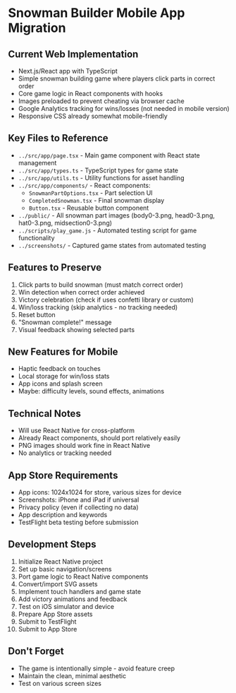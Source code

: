 # Snowman Builder Mobile App Migration

## Current Web Implementation

- Next.js/React app with TypeScript
- Simple snowman building game where players click parts in correct order
- Core game logic in React components with hooks
- Images preloaded to prevent cheating via browser cache
- Google Analytics tracking for wins/losses (not needed in mobile version)
- Responsive CSS already somewhat mobile-friendly

## Key Files to Reference

- `../src/app/page.tsx` - Main game component with React state management
- `../src/app/types.ts` - TypeScript types for game state
- `../src/app/utils.ts` - Utility functions for asset handling
- `../src/app/components/` - React components:
  - `SnowmanPartOptions.tsx` - Part selection UI
  - `CompletedSnowman.tsx` - Final snowman display
  - `Button.tsx` - Reusable button component
- `../public/` - All snowman part images (body0-3.png, head0-3.png, hat0-3.png, midsection0-3.png)
- `../scripts/play_game.js` - Automated testing script for game functionality
- `../screenshots/` - Captured game states from automated testing

## Features to Preserve

1. Click parts to build snowman (must match correct order)
2. Win detection when correct order achieved
3. Victory celebration (check if uses confetti library or custom)
4. Win/loss tracking (skip analytics - no tracking needed)
5. Reset button
6. "Snowman complete!" message
7. Visual feedback showing selected parts

## New Features for Mobile

- Haptic feedback on touches
- Local storage for win/loss stats
- App icons and splash screen
- Maybe: difficulty levels, sound effects, animations

## Technical Notes

- Will use React Native for cross-platform
- Already React components, should port relatively easily
- PNG images should work fine in React Native
- No analytics or tracking needed

## App Store Requirements

- App icons: 1024x1024 for store, various sizes for device
- Screenshots: iPhone and iPad if universal
- Privacy policy (even if collecting no data)
- App description and keywords
- TestFlight beta testing before submission

## Development Steps

1. Initialize React Native project
2. Set up basic navigation/screens
3. Port game logic to React Native components
4. Convert/import SVG assets
5. Implement touch handlers and game state
6. Add victory animations and feedback
7. Test on iOS simulator and device
8. Prepare App Store assets
9. Submit to TestFlight
10. Submit to App Store

## Don't Forget

- The game is intentionally simple - avoid feature creep
- Maintain the clean, minimal aesthetic
- Test on various screen sizes
